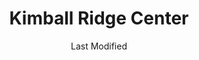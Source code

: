 ---
layout: location-page
date: Last Modified
description: "Local COVID-19 testing is available at Kimball Ridge Center in Waterloo, Iowa, USA."
permalink: "locations/iowa/waterloo/kimball-ridge-center/"
tags:
  - locations
  - iowa
title: Kimball Ridge Center
uniqueName: kimball-ridge-center
state: Iowa
stateAbbr: IA
hood: "Waterloo"
address: " 2101 Kimball Ave # Ll5"
city: "Waterloo"
zip: "50702"
zipsNearby: "50601 50005 52202 50006 50043 50227 50420 50602 50603 52203 52204 52205 50604 50608 50649 50605 50606 52206 50607 50671 50028 50609 52208 52209 52257 50041 52210 52211 52221 52232 50612 52132 52133 50613 50614 52328 52401 52402 52403 52404 52405 52406 52407 52408 52409 52410 52411 52497 52498 52499 52213 52341 52214 50616 50620 52215 50619 50051 52135 52217 52218 52035 50056 50621 52220 50431 52136 52223 50622 50623 50624 50071 50611 50625 52038 50626 52224 52041 52042 52044 52225 50627 52141 52043 50628 52227 50629 52228 52047 52142 50078 50435 52144 50630 50631 50102 52229 50632 50633 50634 50106 50635 52050 50636 50112 50638 50657 52048 50441 50120 52147 50641 52233 50642 52236 52237 50122 50643 50644 50645 50126 50647 50648 50135 52249 52251 50650 50651 50452 50141 52154 50142 50652 50148 52156 50154 50157 52036 52057 50653 52301 52302 50158 52305 50467 50654 50655 50681 50162 52307 52219 52252 52310 50173 52313 52314 50658 52315 50659 50661 50660 50206 50458 52318 50662 50664 50460 50461 52161 52322 52324 50665 50666 52162 52163 52326 50230 50667 50668 50669 50234 50466 52165 50468 50469 52329 50471 52330 50239 52166 52072 50427 50433 50475 50670 52332 52334 52168 52336 50247 50672 50673 52076 50674 52164 50477 52338 52339 50479 52342 50675 50676 52344 50258 50259 52345 52346 52347 52348 52349 52077 52169 52351 52352 50701 50702 50703 50704 50707 52354 52171 50677 50680 52175 50269 50271 52361 50682 50278 50706 52350" 
mapUrl: "http://maps.apple.com/?q=Kimball+Ridge+Center&address=2101+Kimball+Ave+Ll5,Waterloo,Iowa,50702"
locationType: Walk-in
phone: "319-272-0000"
website: "https://carbonhealth.com/coronavirus/covid-19-testing-centers/Iowa"
onlineBooking: undefined
closed: undefined
closedUpdate: June 30th, 2020
notes: "By appointment only. Requires doctor's referral."
days: Contact for hours of operation.
ctaMessage: Learn more
ctaUrl: "https://carbonhealth.com/coronavirus/covid-19-testing-centers/Iowa"
---